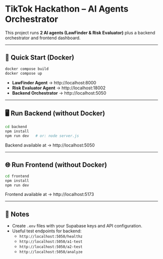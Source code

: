 # TikTok Hackathon – AI Agents Orchestrator

This project runs **2 AI agents (LawFinder & Risk Evaluator)** plus a backend orchestrator and frontend dashboard.

---

## 🚀 Quick Start (Docker)

```bash
docker compose build
docker compose up
```

- **LawFinder Agent** → http://localhost:8000  
- **Risk Evaluator Agent** → http://localhost:18002  
- **Backend Orchestrator** → http://localhost:5050  

---

## 🖥️ Run Backend (without Docker)

```bash
cd backend
npm install
npm run dev   # or: node server.js
```

Backend available at → http://localhost:5050  

---

## 🌐 Run Frontend (without Docker)

```bash
cd frontend
npm install
npm run dev
```

Frontend available at → http://localhost:5173  

---

## 🔑 Notes

- Create `.env` files with your Supabase keys and API configuration.  
- Useful test endpoints for backend:  
  - `http://localhost:5050/healthz`  
  - `http://localhost:5050/a1-test`  
  - `http://localhost:5050/a2-test`  
  - `http://localhost:5050/analyze`  
